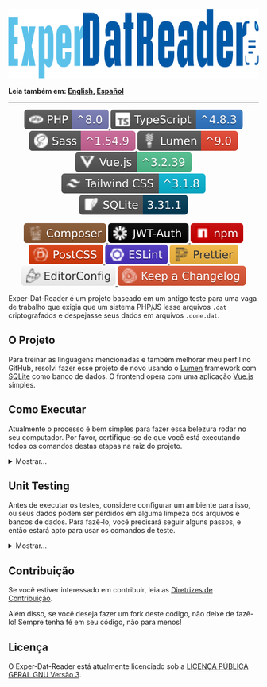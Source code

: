 <p id="exper-dat-reader" align="center">
    <a href="#exper-dat-reader">
        <img
            src="assets/images/logo.png"
            alt="Exper-Dat-Reader logo"
            width="1282"
            height="140"
        />
    </a>
</p>

**Leia também em: [English], [Español]**

---

<p align="center">
  <a href="https://www.php.net/">
    <img src="assets/badges/php.svg" alt="PHP" />
  </a>

  <a href="https://www.typescriptlang.org/">
    <img src="assets/badges/ts.svg" alt="TypeScript" />
  </a>

  <a href="https://sass-lang.com/">
    <img src="assets/badges/sass.svg" alt="Sass" />
  </a>

  <a href="https://lumen.laravel.com/docs/9.x">
    <img src="assets/badges/lumen.svg" alt="Lumen" />
  </a>

  <a href="https://vuejs.org/">
    <img src="assets/badges/vue.svg" alt="Vue" />
  </a>

  <a href="https://tailwindcss.com/">
    <img src="assets/badges/tailwindcss.svg" alt="Tailwind CSS" />
  </a>

  <a href="https://www.sqlite.org/index.html">
    <img src="assets/badges/sqlite.svg" alt="SQLite" />
  </a>
</p>

<p align="center">
  <a href="https://getcomposer.org/">
    <img src="assets/badges/composer.svg" alt="Composer" />
  </a>

  <a href="https://jwt.io/">
    <img src="assets/badges/jwt.svg" alt="Json Web Tokens" />
  </a>

  <a href="https://www.npmjs.com/">
    <img src="assets/badges/npm.svg" alt="npm" />
  </a>

  <a href="https://postcss.org/">
    <img src="assets/badges/postcss.svg" alt="PostCSS" />
  </a>

  <a href="https://eslint.org/">
    <img src="assets/badges/eslint.svg" alt="ESLint" />
  </a>

  <a href="https://prettier.io/">
    <img src="assets/badges/prettier.svg" alt="Prettier" />
  </a>

  <a href="https://editorconfig.org/">
    <img src="assets/badges/editorconfig.svg" alt="EditorConfig" />
  </a>

  <a href="https://keepachangelog.com/en/1.1.0/">
    <img src="assets/badges/changelog.svg" alt="Keep a Changelog" />
  </a>
</p>

Exper-Dat-Reader é um projeto baseado em um antigo teste para uma vaga de trabalho
que exigia que um sistema PHP/JS lesse arquivos `.dat` criptografados e despejasse
seus dados em arquivos `.done.dat`.

## O Projeto

Para treinar as linguagens mencionadas e também melhorar meu perfil no GitHub,
resolvi fazer esse projeto de novo usando o [Lumen] framework com [SQLite] como
banco de dados. O frontend opera com uma aplicação [Vue.js] simples.

## Como Executar

Atualmente o processo é bem simples para fazer essa belezura rodar no seu computador.
Por favor, certifique-se de que você está executando todos os comandos destas etapas
na raiz do projeto.

<details>
  <summary>
    Mostrar...
  </summary>

  Primeiramente você vai precisar executar o seguinte comando:

  ```sh
    composer install
  ```

  Isso fará com que todas as dependências PHP sejam instaladas. Certifique-se de
  ter o [Composer] instalado local ou globalmente em sua máquina.

  Depois disso, execute os seguintes comandos:

  ```sh
    cp .env.example .env

    php artisan make:key
    php artisan jwt:secret
  ```

  Esses definirão seu arquivo env e também sua App Key e Secret Key do JWT. Por fim,
  execute os comandos abaixo para configurar seu banco de dados SQLite:

  ```sh
    touch database/database.sqlite

    php artisan migrate
  ```

  **Certifique-se de ter o caminho absoluto para o arquivo `sqlite` definido em seu**
  **arquivo `.env`, como este:**

  ```ini
    DB_DATABASE=/home/seu-user/Exper-Dat-Reader/database/database.sqlite

    # Os usuários de Windows e Mac devem ser diferentes.
  ```

  A partir de agora, o backend está OK e pronto para seguir! Basta executar o
  último comando e se divertir:

  ```sh
    php artisan serve

    # Alternativamente, você pode executar `php -S localhost:8000 -t public`
  ```

  Para o frontend, por favor abra um novo terminal e executando o seguinte comando:

  ```sh
    npm install
  ```

  Depois de todos os módulos Node.js serem instalando, você só precisa executar esse
  comando:

  ```sh
    npm run watch

    # Para apenas compilar os arquivos, execute `npm run dev`.
  ```

</details>

## Unit Testing

Antes de executar os testes, considere configurar um ambiente para isso, ou seus
dados podem ser perdidos em alguma limpeza dos arquivos e bancos de dados. Para
fazê-lo, você precisará seguir alguns passos, e então estará apto para usar os
comandos de teste.

<details>
  <summary>
    Mostrar...
  </summary>

  Em primeiro lugar, crie um banco de dados adicional e preencha-o com as migrações.

  ```sh
    touch database/test.sqlite

    php artisan migrate
  ```

  **Lembre-se de alterá-lo em seu arquivo `.env`!**

  Abaixo está um exemplo:

  ```ini
    # Você pode manter os dois arquivos.
    # DB_DATABASE=/home/seu-user/Exper-Dat-Reader/database/database.sqlite
    DB_DATABASE=/home/seu-user/Exper-Dat-Reader/database/test.sqlite
  ```

  Também em seu arquivo `.env`, crie um arquivo `.dat` em qualquer pasta e
  coloque o caminho absoluto para ele na key **TEST_FILE**. Não se esqueça de
  preencher o arquivo com os dados.

  ```sh
    mkdir storage/app/samples

    touch storage/app/samples/exper.dat
  ```

  Novamente, no arquivo `.env` deve haver um caminho absoluto.

  ```ini
    TEST_FILE=/home/seu-user/Exper-Dat-Reader/storage/app/samples/exper.dat
  ```

  A última coisa que você precisa fazer é criar uma pasta dentro da pasta `storage/`
  para ter os arquivos salvos nos testes. Você pode escolher qualquer nome,
  mas a estrutura de diretórios deve ser preservada.

  ```sh
    mkdir storage/app/test
    mkdir storage/app/test/data
    mkdir storage/app/test/data/in
    mkdir storage/app/test/data/out
  ```

  Apenas o nome da pasta deve ser usado no arquivo `.env`.

  ```ini
    TEST_FOLDER=test/

    # A barra final é opcional.
  ```

</details>

## Contribuição

Se você estiver interessado em contribuir, leia as [Diretrizes de Contribuição].

Além disso, se você deseja fazer um fork deste código, não deixe de fazê-lo!
Sempre tenha fé em seu código, não para menos!

## Licença

O Exper-Dat-Reader está atualmente licenciado sob a [LICENÇA PÚBLICA GERAL GNU Versão
3].

[English]: .README.md
[Español]: docs/README.ES.md
[Lumen]: https://lumen.laravel.com/docs/9.x
[SQLite]: https://www.sqlite.org/index.html
[Vue.js]: https://vuejs.org/
[Composer]: https://getcomposer.org/
[Diretrizes de Contribuição]: CONTRIBUTING.PT-BR.md
[LICENÇA PÚBLICA GERAL GNU Versão 3]: .LICENSE
